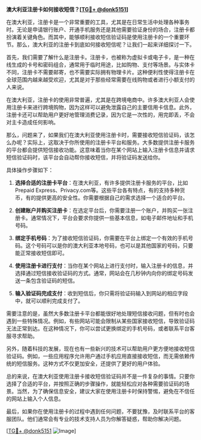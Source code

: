 **澳大利亚注册卡如何接收短信？[[TG💪+ @donk5151](https://t.me/s/donk5151)]**

在澳大利亚，注册卡是一个非常重要的工具，尤其是在日常生活中处理各种事务时。无论是申请银行账户、开通手机服务还是其他需要验证身份的场合，注册卡都扮演着关键角色。而其中，能够顺利接收短信验证码是使用注册卡的一个重要环节。那么，澳大利亚的注册卡到底如何接收短信呢？让我们一起来详细探讨一下。

首先，我们需要了解什么是注册卡。注册卡，也被称为虚拟卡或电子卡，是一种在线生成的卡号和密码组合，通常用于临时用途，比如购物、支付等场景。与实体卡不同，注册卡不需要邮寄，也不需要实际拥有物理卡片。这种便利性使得注册卡在全球范围内越来越受欢迎，尤其是对于那些经常需要在线购物或者进行小额支付的人来说。

在澳大利亚，注册卡的使用非常普遍，尤其是在跨境电商中。许多澳大利亚人会使用注册卡来进行跨境购物，因为这样可以避免泄露自己的主要信用卡信息。此外，注册卡还可以帮助用户更好地管理消费记录，因为它是一次性的，用完即丢，不会对主卡造成任何影响。

那么，问题来了，如果我们在澳大利亚使用注册卡时，需要接收短信验证码，该怎么办呢？实际上，这取决于你所使用的注册卡平台和服务。大多数提供注册卡服务的平台都会提供短信接收功能。这意味着当你在某个网站上输入注册卡信息并请求短信验证码时，该平台会自动帮你接收短信，并将验证码发送给你。

具体操作步骤如下：

1. **选择合适的注册卡平台**：在澳大利亚，有许多提供注册卡服务的平台，比如Prepaid Express、Privacy.com等。这些平台各有特点，有的支持多种货币，有的提供更高的安全性。你需要根据自己的需求选择一个适合的平台。

2. **创建账户并购买注册卡**：在选定平台后，你需要注册一个账户，并购买一张注册卡。通常情况下，平台会要求你提供一些基本信息，如电子邮件地址和手机号码。

3. **绑定手机号码**：为了接收短信验证码，你需要在平台上绑定一个有效的手机号码。这个号码可以是你的澳大利亚本地号码，也可以是其他国家的号码，只要能正常接收短信即可。

4. **使用注册卡进行支付**：当你在某个网站上进行支付时，输入注册卡的信息，并选择通过短信接收验证码的方式。通常，网站会在几秒钟内向你的绑定号码发送一条包含验证码的短信。

5. **输入验证码完成支付**：收到短信后，你只需将验证码输入到网站的相应字段中，就可以顺利完成支付了。

需要注意的是，虽然大多数注册卡平台都能很好地处理短信接收问题，但有时也会遇到一些特殊情况。例如，有些网站可能会限制从某些国家接收短信，导致验证码无法正常到达。在这种情况下，你可以尝试更换绑定的手机号码，或者联系平台客服寻求帮助。

另外，随着科技的发展，现在也有一些新兴的技术可以帮助用户更方便地接收短信验证码。例如，一些应用程序允许用户通过手机应用直接接收短信，而无需依赖传统的短信服务。这种方式不仅更加安全，还提供了更好的用户体验。

总的来说，在澳大利亚使用注册卡接收短信验证码并不是一件复杂的事情。只要你选择了合适的平台，并按照正确的步骤操作，就能轻松应对各种需要验证码的场景。当然，为了确保信息安全，建议大家在使用注册卡时保持警惕，避免在不信任的网站上输入个人信息。

最后，如果你在使用注册卡的过程中遇到任何问题，不要犹豫，及时联系平台的客服团队。他们通常会有专业的技术支持人员为你解答疑惑，帮助你解决问题。

[[TG💪+ @donk5151](https://t.me/s/donk5151) ![Image](https://i.postimg.cc/rwNCRYN7/Snipaste-2025-04-30-17-27-05.png)]